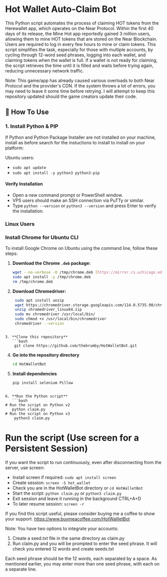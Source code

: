 # Hot Wallet Auto-Claim Bot

This Python script automates the process of claiming HOT tokens from the Herewallet app, which operates on the Near Protocol. Within the first 40 days of its release, the Mine Hot app reportedly gained 3 million users, allowing them to mine HOT tokens that are stored on the Near Blockchain. Users are required to log in every few hours to mine or claim tokens. This script simplifies the task, especially for those with multiple accounts, by cycling through 12-word seed phrases, logging into each wallet, and claiming tokens when the wallet is full. If a wallet is not ready for claiming, the script retrieves the time until it is filled and waits before trying again, reducing unnecessary network traffic.

Note: This game/app has already caused various overloads to both Near Protocol and the provider's CDN.
If the system throws a lot of errors, you may need to leave it some time before retrying.
I will attempt to keep this repository updated should the game creators update their code.

## 🚀 How To Use


### 1. Install Python & PIP

If Python and Python Package Installer are not installed on your machine, install as before search for the instuctions to install to install on your platform:

Ubuntu users: 
- ```sudo apt update```
- ```sudo apt install -y python3 python3-pip```

#### Verify Installation

- Open a new command prompt or PowerShell window. 
- VPS users should make an SSH connection via PuTTy or similar.
- Type `python --version` or `python3 --version` and press Enter to verify the installation.

### Linux Users

### Install Chrome for Ubuntu CLI

To install Google Chrome on Ubuntu using the command line, follow these steps:

1. **Download the Chrome `.deb` package:**

   ```bash
   wget --no-verbose -O /tmp/chrome.deb [https://mirror.cs.uchicago.edu/google-chrome/pool/main/g/google-chrome-stable/google-chrome-stable_114.0.5735.198-1_amd64.deb](https://mirror.cs.uchicago.edu/google-chrome/pool/main/g/google-chrome-stable/google-chrome-stable_114.0.5735.198-1_amd64.deb)
   sudo apt install -y /tmp/chrome.deb
   rm /tmp/chrome.deb
   ```
2. **Download Chromedriver:**

   ```bash
	sudo apt install unzip
	wget https://chromedriver.storage.googleapis.com/114.0.5735.90/chromedriver_linux64.zip
	unzip chromedriver_linux64.zip
	sudo mv chromedriver /usr/local/bin/
	sudo chmod +x /usr/local/bin/chromedriver
	chromedriver --version
```

3. **Clone this repository**
   ```bash
	git clone https://github.com/thebrumby/HotWalletBot.git
```

4. **Go into the repository directory**
   ```bash
   cd HotWalletBot
   ```

5. **Install dependencies**
   ```bash
   pip install selenium Pillow
```

6. **Run the Python script**
   ```bash
# Run the script on Python v2
   python claim.py
# Run the script on Python v3
	python3 claim.py
```


# Run the script (Use screen for a Persistent Session)

If you want the script to run continuously, even after disconnecting from the server, use screen:

- Install screen if required: ```sudo apt install screen```
- Create session: ```screen -S hot_wallet```
- Check you are in the HotWalletBot directory or ```cd HotWalletBot```
- Start the script: ```python claim.py``` or ```python3 claim.py```
- Exit session and leave it running in the background CTRL+A+D
- To later resume session: ```screen -r```

If you find this script useful, please consider buying me a coffee to show your support.
https://www.buymeacoffee.com/HotWallletBot

Note: You have two options to integrate your accounts:
1) Create a seed.txt file in the same directory as claim.py
2) Run claim.py and you will be prompted to enter the seed phrase. It will check you entered 12 words and create seeds.txt

Each seed phrase should be the 12 words, each separated by a space.
As mentioned earlier, you may enter more than one seed phrase, with each on a separate line.